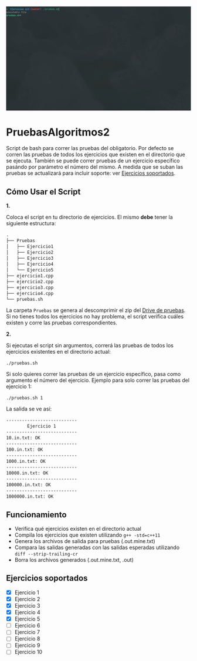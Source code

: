 ![demostracion](dem.gif)
# PruebasAlgoritmos2  
Script de bash para correr las pruebas del obligatorio. Por defecto se corren las pruebas de todos los ejercicios que existen en el directorio que se ejecuta. También se puede correr pruebas de un ejercicio específico pasándo por parámetro el número del mismo.
A medida que se suban las pruebas se actualizará para incluir soporte: ver [Ejercicios soportados](#ejercicios-soportados).

## Cómo Usar el Script

**1.**

Coloca el script en tu directorio de ejercicios. El mismo **debe** tener la siguiente estructura:
```
.
├── Pruebas
│   ├── Ejercicio1
│   ├── Ejercicio2
│   ├── Ejercicio3
│   ├── Ejercicio4
│   └── Ejercicio5
├── ejercicio1.cpp
├── ejercicio2.cpp
├── ejercicio3.cpp
├── ejercicio4.cpp
└── pruebas.sh
```
La carpeta `Pruebas` se genera al descomprimir el zip del [Drive de pruebas](https://drive.google.com/drive/folders/1_Lx4PVyFqzYHEYeCPD8w8RH0fdTyX92N).
Si no tienes todos los ejercicios no hay problema, el script verifica cuáles existen y corre las pruebas correspondientes.

**2.**

Si ejecutas el script sin argumentos, correrá las pruebas de todos los ejercicios existentes en el directorio actual:
```
./pruebas.sh
```
Si solo quieres correr las pruebas de un ejercicio específico, pasa como argumento el número del ejercicio. Ejemplo para solo correr las pruebas del ejercicio 1:
```
./pruebas.sh 1
```
La salida se ve así:
```
---------------------------
        Ejercicio 1
---------------------------
10.in.txt: OK
---------------------------
100.in.txt: OK
---------------------------
1000.in.txt: OK
---------------------------
10000.in.txt: OK
---------------------------
100000.in.txt: OK
---------------------------
1000000.in.txt: OK
```

## Funcionamiento

- Verifica qué ejercicios existen en el directorio actual
- Compila los ejercicios que existen utilizando `g++ -std=c++11`
- Genera los archivos de salida para pruebas (.out.mine.txt)
- Compara las salidas generadas con las salidas esperadas utilizando `diff --strip-trailing-cr`
- Borra los archivos generados (.out.mine.txt, .out)

## Ejercicios soportados
- [x] Ejercicio 1
- [x] Ejercicio 2
- [x] Ejercicio 3
- [x] Ejercicio 4
- [x] Ejercicio 5
- [ ] Ejercicio 6
- [ ] Ejercicio 7
- [ ] Ejercicio 8
- [ ] Ejercicio 9
- [ ] Ejercicio 10
